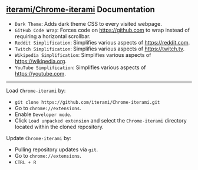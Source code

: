 [iterami/Chrome-iterami](https://github.com/iterami/Chrome-iterami) Documentation
---------------------------------------------------------------------------------

* `Dark Theme`: Adds dark theme CSS to every visited webpage.
* `GitHub Code Wrap`: Forces code on https://github.com to wrap instead of requiring a horizontal scrollbar.
* `Reddit Simplification`: Simplifies various aspects of https://reddit.com.
* `Twitch Simplification`: Simplifies various aspects of https://twitch.tv.
* `Wikipedia Simplification`: Simplifies various aspects of https://wikipedia.org.
* `YouTube Simplification`: Simplifies various aspects of https://youtube.com.

---

Load `Chrome-iterami` by:
* `git clone https://github.com/iterami/Chrome-iterami.git`
* Go to `chrome://extensions`.
* Enable `Developer mode`.
* Click `Load unpacked extension` and select the `Chrome-iterami` directory located within the cloned repository.

Update `Chrome-iterami` by:
* Pulling repository updates via `git`.
* Go to `chrome://extensions`.
* `CTRL + R`
